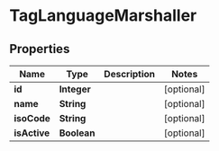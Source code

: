 
# TagLanguageMarshaller

## Properties
Name | Type | Description | Notes
------------ | ------------- | ------------- | -------------
**id** | **Integer** |  |  [optional]
**name** | **String** |  |  [optional]
**isoCode** | **String** |  |  [optional]
**isActive** | **Boolean** |  |  [optional]



